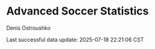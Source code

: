 # Advanced Soccer Statistics
Denis Ostroushko

<!-- gfm -->

Last successful data update: 2025-07-18 22:21:06 CST
